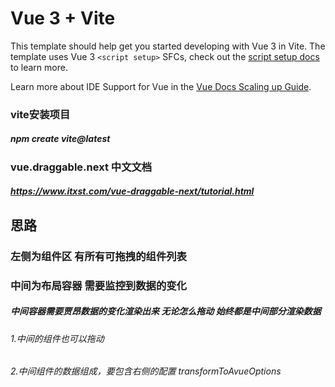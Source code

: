 # Vue 3 + Vite

This template should help get you started developing with Vue 3 in Vite. The template uses Vue 3 `<script setup>` SFCs, check out the [script setup docs](https://v3.vuejs.org/api/sfc-script-setup.html#sfc-script-setup) to learn more.

Learn more about IDE Support for Vue in the [Vue Docs Scaling up Guide](https://vuejs.org/guide/scaling-up/tooling.html#ide-support).


### vite安装项目
##### npm create vite@latest


### vue.draggable.next 中文文档
##### https://www.itxst.com/vue-draggable-next/tutorial.html

## 思路
### 左侧为组件区  有所有可拖拽的组件列表
### 中间为布局容器  需要监控到数据的变化
##### 中间容器需要贾昂数据的变化渲染出来  无论怎么拖动  始终都是中间部分渲染数据 
###### 1.中间的组件也可以拖动
###### 2.中间组件的数据组成，要包含右侧的配置  transformToAvueOptions

